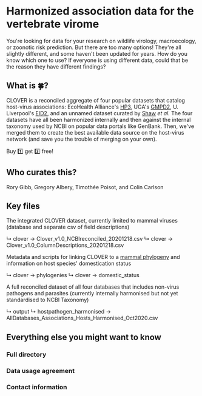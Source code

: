 # Harmonized association data for the vertebrate virome

You're looking for data for your research on wildlife virology, macroecology, or zoonotic risk prediction. But there are too many options! They're all slightly different, and some haven't been updated for years. How do you know which one to use? If everyone is using different data, could that be the reason they have different findings?

## What is 🍀?

CLOVER is a reconciled aggregate of four popular datasets that catalog host-virus associations: EcoHealth Alliance's [HP3](https://github.com/ecohealthalliance/HP3), UGA's [GMPD2](http://onlinelibrary.wiley.com/doi/10.1002/ecy.1799/suppinfo), U. Liverpool's [EID2](https://eid2.liverpool.ac.uk/), and an unnamed dataset curated by [Shaw](https://doi.org/10.6084/m9.figshare.8262779) _et al._ The four datasets have all been harmonized internally and then against the internal taxonomy used by NCBI on popular data portals like GenBank. Then, we've merged them to create the best available data source on the host-virus network (and save you the trouble of merging on your own). 

Buy 1️⃣ get 3️⃣ free!

## Who curates this?
Rory Gibb, Gregory Albery, Timothée Poisot, and Colin Carlson 

## Key files

The integrated CLOVER dataset, currently limited to mammal viruses (database and separate csv of field descriptions)

 ↳ clover → Clover_v1.0_NCBIreconciled_20201218.csv
 ↳ clover → Clover_v1.0_ColumnDescriptions_20201218.csv
 
Metadata and scripts for linking CLOVER to a [mammal phylogeny](https://journals.plos.org/plosbiology/article?id=10.1371/journal.pbio.3000494) and information on host species' domestication status

 ↳ clover → phylogenies
 ↳ clover → domestic_status
 
A full reconciled dataset of all four databases that includes non-virus pathogens and parasites (currently internally harmonised but not yet standardised to NCBI Taxonomy)

 ↳ output ↳ hostpathogen_harmonised → AllDatabases_Associations_Hosts_Harmonised_Oct2020.csv
 
## Everything else you might want to know

### Full directory

### Data usage agreement

### Contact information
